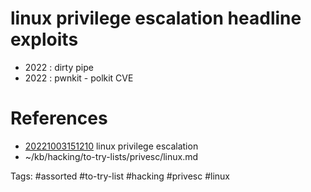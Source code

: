 # linux privilege escalation headline exploits
- 2022 : dirty pipe
- 2022 : pwnkit - polkit CVE

# References
- [20221003151210](/zet/20221003151210/README.md) linux privilege escalation
- ~/kb/hacking/to-try-lists/privesc/linux.md

Tags:
    #assorted #to-try-list #hacking #privesc #linux
